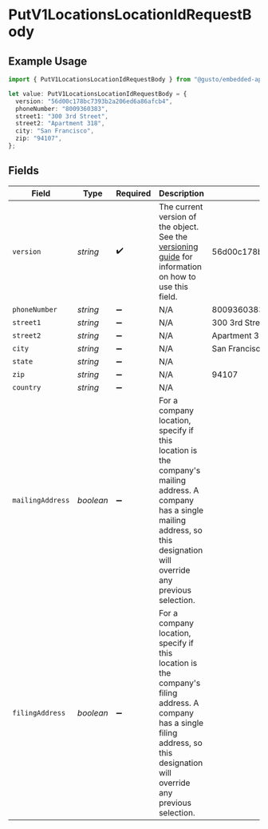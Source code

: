 # PutV1LocationsLocationIdRequestBody

## Example Usage

```typescript
import { PutV1LocationsLocationIdRequestBody } from "@gusto/embedded-api/models/operations/putv1locationslocationid.js";

let value: PutV1LocationsLocationIdRequestBody = {
  version: "56d00c178bc7393b2a206ed6a86afcb4",
  phoneNumber: "8009360383",
  street1: "300 3rd Street",
  street2: "Apartment 318",
  city: "San Francisco",
  zip: "94107",
};
```

## Fields

| Field                                                                                                                                                                                | Type                                                                                                                                                                                 | Required                                                                                                                                                                             | Description                                                                                                                                                                          | Example                                                                                                                                                                              |
| ------------------------------------------------------------------------------------------------------------------------------------------------------------------------------------ | ------------------------------------------------------------------------------------------------------------------------------------------------------------------------------------ | ------------------------------------------------------------------------------------------------------------------------------------------------------------------------------------ | ------------------------------------------------------------------------------------------------------------------------------------------------------------------------------------ | ------------------------------------------------------------------------------------------------------------------------------------------------------------------------------------ |
| `version`                                                                                                                                                                            | *string*                                                                                                                                                                             | :heavy_check_mark:                                                                                                                                                                   | The current version of the object. See the [versioning guide](https://docs.gusto.com/embedded-payroll/docs/idempotency) for information on how to use this field.                    | 56d00c178bc7393b2a206ed6a86afcb4                                                                                                                                                     |
| `phoneNumber`                                                                                                                                                                        | *string*                                                                                                                                                                             | :heavy_minus_sign:                                                                                                                                                                   | N/A                                                                                                                                                                                  | 8009360383                                                                                                                                                                           |
| `street1`                                                                                                                                                                            | *string*                                                                                                                                                                             | :heavy_minus_sign:                                                                                                                                                                   | N/A                                                                                                                                                                                  | 300 3rd Street                                                                                                                                                                       |
| `street2`                                                                                                                                                                            | *string*                                                                                                                                                                             | :heavy_minus_sign:                                                                                                                                                                   | N/A                                                                                                                                                                                  | Apartment 318                                                                                                                                                                        |
| `city`                                                                                                                                                                               | *string*                                                                                                                                                                             | :heavy_minus_sign:                                                                                                                                                                   | N/A                                                                                                                                                                                  | San Francisco                                                                                                                                                                        |
| `state`                                                                                                                                                                              | *string*                                                                                                                                                                             | :heavy_minus_sign:                                                                                                                                                                   | N/A                                                                                                                                                                                  |                                                                                                                                                                                      |
| `zip`                                                                                                                                                                                | *string*                                                                                                                                                                             | :heavy_minus_sign:                                                                                                                                                                   | N/A                                                                                                                                                                                  | 94107                                                                                                                                                                                |
| `country`                                                                                                                                                                            | *string*                                                                                                                                                                             | :heavy_minus_sign:                                                                                                                                                                   | N/A                                                                                                                                                                                  |                                                                                                                                                                                      |
| `mailingAddress`                                                                                                                                                                     | *boolean*                                                                                                                                                                            | :heavy_minus_sign:                                                                                                                                                                   | For a company location, specify if this location is the company's mailing address. A company has a single mailing address, so this designation will override any previous selection. |                                                                                                                                                                                      |
| `filingAddress`                                                                                                                                                                      | *boolean*                                                                                                                                                                            | :heavy_minus_sign:                                                                                                                                                                   | For a company location, specify if this location is the company's filing address. A company has a single filing address, so this designation will override any previous selection.   |                                                                                                                                                                                      |